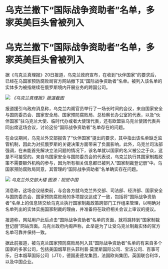 # 乌克兰撤下“国际战争资助者”名单，多家英美巨头曾被列入

# 乌克兰撤下“国际战争资助者”名单，多家英美巨头曾被列入

据《乌克兰真理报》20日报道，乌克兰政府宣布，在收到“伙伴国家”的要求后，已经在乌国家预防腐败局官方网站撤下其“国际战争资助者”名单。被列入该名单的实体多为被指继续在俄罗斯境内开展业务的跨国公司。

![](https://inews.gtimg.com/news_bt/OtLFiXKk1XUxlwGWxRWuwWJA7TrSsl4yPEziT3IMtX0V4AA/1000)
_《乌克兰真理报》报道截图_

报道援引乌政府消息称，乌克兰内阁官员举行了一场长时间的会议，来自国家安全与国防委员会、国家安全局、国家预防腐败局、总检察长办公室的代表，以及“伙伴国家”驻乌克兰大使、临时代办或者大使馆代表，还有欧盟驻乌克兰使团代表共同出席这场会议，讨论这份“国际战争资助者”名单存在的问题。

在会议期间，乌克兰外交部报告了“伙伴国家”提出的要求，其中指出该名单缺乏监管机制，因此为对抗俄罗斯的关键决策方面带来了负面影响。此外，乌克兰司法部强调，在未能首先解决立法问题的情况下，该名单就以国家的名义被公之于众，这是不可接受的。来自乌国家安全与国防委员会的代表说，乌克兰执行其国家制裁政策不需要额外机构的参与，因为所有相关信息都已被列入“国家制裁登记册”中。乌国家预防腐败局同意，其管理的“国际战争资助者”名单确实存在问题。

![](https://inews.gtimg.com/news_bt/OKDwlDCtX1Vb6mC0rU4r7VcQGalYlxnQWbn1YiF1Kd_2oAA/1000)
_乌克兰外交部大楼 图源：视觉中国_

消息称，这场会议结束前，与会各方就乌克兰外交部、司法部、经济部、国家安全与国防委员会、国家预防腐败局的多项提议达成了一致，包括将“国际战争资助者”名单上的信息转交给乌克兰执行国家制裁政策跨部门工作组来管理，以明确对名单列出的实体实施国家制裁的理由，并准备将在政府相关会议上审议的提议。

报道称，网站用户此后点击“国际战争资助者”名单的页面，就将跳转到“国家制裁登记册”网站页面。乌克兰政府内阁声称，此举是为了让受乌克兰制裁实体的官方名单可靠并保持一致。

据此前报道，被乌克兰国家预防腐败局列入其“国际战争资助者”名单的有来自多个国家的多家公司，包括美国烟草巨头菲利普·莫里斯国际公司、宝洁公司、百事可乐，日本烟草国际公司（JTI），德国麦德龙集团，法国欧尚集团，英国联合利华，以及中国企业。


